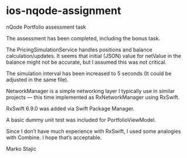 # ios-nqode-assignment
nQode Portfolio assessment task

The assessment has been completed, including the bonus task.

The PricingSimulationService handles positions and balance calculation/updates. It seems that initial (JSON) value for netValue in the balance might not be accurate, but I assumed this was not critical.

The simulation interval has been increased to 5 seconds (It could be adjusted in the same file).

NetworkManager is a simple networking layer I typically use in similar projects — this time implemented as RxNetworkManager using RxSwift.

RxSwift 6.9.0 was added via Swift Package Manager.

A basic dummy unit test was included for PortfolioViewModel.

Since I don’t have much experience with RxSwift, I used some analogies with Combine. I hope that’s acceptable.

Marko Stajic
